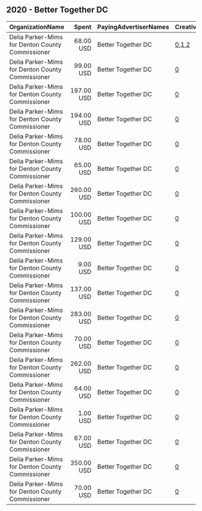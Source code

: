 ## 2020 - Better Together DC 
|OrganizationName|Spent|PayingAdvertiserNames|CreativeUrls|Impressions|Genders|AgeBrackets|CountryCodes|BillingAddresses|CandidateBallotInformation|
|:---|---:|:---|:---|---:|:---|:---|:---|:---|:---|
|Delia Parker-Mims for Denton County Commissioner|68.00 USD|Better Together DC|[0](https://www.snap.com/political-ads/asset/fca9d7b0793e39ab05bd071d92cb1ba919bbd7658f3220b78dc03ead1fd00b27?mediaType=png),[1](https://www.snap.com/political-ads/asset/8be0081f46566f64dde5a5d1757cc1e7a86be4af1cc944178b8ca6bcbc94e9fb?mediaType=mp4),[2](https://www.snap.com/political-ads/asset/2390ac8bf82edafd4763acce49cb58a7996b920ac727bbf79ced4d788c19b666?mediaType=mp4)|18,046||17-40|united states|US|Delia Parker Mims|
|Delia Parker-Mims for Denton County Commissioner|99.00 USD|Better Together DC|[0](https://www.snap.com/political-ads/asset/91da849ee6980b58fd53322d9ad5ce480754083dcacb47989770836c11898edf?mediaType=mp4)|29,049||18+|united states|US|Delia Parker Mims|
|Delia Parker-Mims for Denton County Commissioner|197.00 USD|Better Together DC|[0](https://www.snap.com/political-ads/asset/e79b73e1197f54f9a26222d0b03d21063ce4c4021244ae2def73415a6b1b263e?mediaType=png)|36,705||18+|united states|US||
|Delia Parker-Mims for Denton County Commissioner|194.00 USD|Better Together DC|[0](https://www.snap.com/political-ads/asset/ed1804db43d7d0fc465330c76d269107dc265804f83dd0d14654ec0a91c65db0?mediaType=mp4)|37,798||18+|united states|US|Delia Parker Mims|
|Delia Parker-Mims for Denton County Commissioner|78.00 USD|Better Together DC|[0](https://www.snap.com/political-ads/asset/79971f46d2523425e828453a1cb7cf63f6b974183a193a19fda0fce35a8e10ee?mediaType=mp4)|28,199||18+|united states|US|Delia Parker Mims|
|Delia Parker-Mims for Denton County Commissioner|65.00 USD|Better Together DC|[0](https://www.snap.com/political-ads/asset/b116eda21f236fbe6a95cfab0c6b0b03b18a54471f7823697b04369d0fdf2674?mediaType=mp4)|20,476||20-40|united states|US|Delia Parker Mims|
|Delia Parker-Mims for Denton County Commissioner|260.00 USD|Better Together DC|[0](https://www.snap.com/political-ads/asset/04a14bbfc3ee570bb46fd1555156cb3ac2001f8d8d8003f02d1423fc8172fd4c?mediaType=mp4)|43,522||18+|united states|US|Delia Parker Mims|
|Delia Parker-Mims for Denton County Commissioner|100.00 USD|Better Together DC|[0](https://www.snap.com/political-ads/asset/70cd5862aaecddce7b840c04215201485300713930887c0876607d6ae226f375?mediaType=mp4)|38,317||17-35|united states|US|Delia Parker Mims|
|Delia Parker-Mims for Denton County Commissioner|129.00 USD|Better Together DC|[0](https://www.snap.com/political-ads/asset/b52228f2cd2d0c2897ec8632c791600bf159587d943109c3db698de99284025a?mediaType=mp4)|26,451||18+|united states|US|Delia Parker Mims|
|Delia Parker-Mims for Denton County Commissioner|9.00 USD|Better Together DC|[0](https://www.snap.com/political-ads/asset/9ff1214b4f896e7dcbd8ac79b2f4ade47e78b5a27b5ce4faf427f82d097aae39?mediaType=mp4)|1,589||18+|united states|US|Delia Parker Mims|
|Delia Parker-Mims for Denton County Commissioner|137.00 USD|Better Together DC|[0](https://www.snap.com/political-ads/asset/88701ff4c744e4546cf284d2fe22a964af655cb7268fbfe523e216ab3df57613?mediaType=mp4)|27,974||18+|united states|US|Delia Parker Mims|
|Delia Parker-Mims for Denton County Commissioner|283.00 USD|Better Together DC|[0](https://www.snap.com/political-ads/asset/ba758afb4dc0b2f4172bdff3adbf93319c8c9a4df954135ede9de5eba9bdc9d3?mediaType=mp4)|52,657||18+|united states|US|Delia Parker Mims|
|Delia Parker-Mims for Denton County Commissioner|70.00 USD|Better Together DC|[0](https://www.snap.com/political-ads/asset/dc625dd4b29eb1f97e64e9321372f72d21b0ad36b819790b802905246eb1851e?mediaType=mp4)|23,628||20-40|united states|US|Delia Parker Mims|
|Delia Parker-Mims for Denton County Commissioner|262.00 USD|Better Together DC|[0](https://www.snap.com/political-ads/asset/1886166b18b1963061ae4bb36fc396e6b113abf5ef263a7e7b3dcbab81e4b110?mediaType=mp4)|47,686||18+|united states|US|Delia Parker Mims|
|Delia Parker-Mims for Denton County Commissioner|64.00 USD|Better Together DC|[0](https://www.snap.com/political-ads/asset/8b1e069dc7122a4bf82d0da6c71fec18dc0b870eec71d50dbbd426fb6c22b317?mediaType=mp4)|27,074||17-34|united states|US||
|Delia Parker-Mims for Denton County Commissioner|1.00 USD|Better Together DC|[0](https://www.snap.com/political-ads/asset/e7875d997d2b131cc9359721c6863e599acfdd00959be2306f6081cd2129e9bc?mediaType=png)|412||18+|united states|US||
|Delia Parker-Mims for Denton County Commissioner|67.00 USD|Better Together DC|[0](https://www.snap.com/political-ads/asset/09d10340df17a5c34a27eb514faf0191ab8f58ce20044292e34aec9838bd9497?mediaType=mp4)|28,185||17-35|united states|US|Delia Parker Mims|
|Delia Parker-Mims for Denton County Commissioner|350.00 USD|Better Together DC|[0](https://www.snap.com/political-ads/asset/9ff1214b4f896e7dcbd8ac79b2f4ade47e78b5a27b5ce4faf427f82d097aae39?mediaType=mp4)|80,717||18+|united states|US|Delia Parker Mims|
|Delia Parker-Mims for Denton County Commissioner|70.00 USD|Better Together DC|[0](https://www.snap.com/political-ads/asset/b52228f2cd2d0c2897ec8632c791600bf159587d943109c3db698de99284025a?mediaType=mp4)|27,702||17-35|united states|US|Delia Parker Mims|
